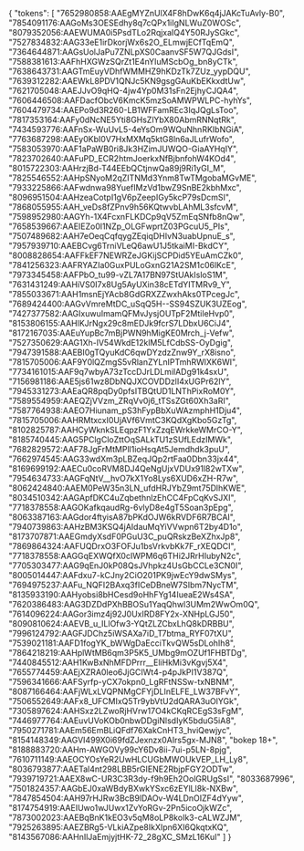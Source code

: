{
  "tokens": [
    "7652980858:AAEgMYZnUlX4F8hDwK6q4jJAKcTuAvly-B0",
    "7854091176:AAGoMs3OESEdhy8q7cQPx1iIgNLWuZ0WOSc",
    "8079352056:AAEWUMA0i5PsdTLo2RqjxaIQ4Y50RJySGkc",
    "7527834832:AAG33eE1irDkorjWx6s2O_ELmwjECfTqEmQ",
    "7364644871:AAGsUolJaPu7ZNLpXS0CaanvSF5W7QJGdsI",
    "7588381613:AAFhHXGWzSQrZt1E4nYIuMScbOg_bn8yCTk",
    "7638643731:AAGTmEuyVDhfWMMHZ9hKDzTk7ZUz_yypDQU",
    "7639312282:AAEWkL8PDV1QNJc5KN9gsgGAuKbEKkxdtUw",
    "7621705048:AAEJJvO9qHQ-4jw4Yp0M31sFn2EjhyCJQA4",
    "7606446508:AAFDacfObcV6KmcK5mzSoAMWPWLPC-hyhYs",
    "7604479734:AAEPo9d3R260-LB1WFFamREc3IqJQgLsToo",
    "7817353164:AAFy0dNcNE5Yti8GHsZlYbX80AbmRNNqtRk",
    "7434593776:AAFnSx-WuUvL5-4eYsOm9WQuNhnRKIbNGiA",
    "7763687298:AAEy0KbI0V7HxMXMq5ktG8ln6aJLufrWofo",
    "7583053970:AAF1aPaWB0ri8Jk3HZimJUWQO-GiaAYHqIY",
    "7823702640:AAFuPD_ECR2htmJoerkxNfBjbnfohW4KOd4",
    "8015722303:AAHrzjBd-T44EEbQCtjnwQa89j9Ri1yGI_M",
    "7825546552:AAHpSNyoM2qZITNMd3Ynm8TwTMgobaMGvME",
    "7933225866:AAFwdnwa98YuefIMzVd1bwZ9SnBE2kbhMxc",
    "8096951504:AAHzeaCotpI1gV6pZeepIGy5kcP79sDcmSI",
    "7868055955:AAH_veDs8fZPnv9h56KQtwvbLAhML3sfcvM",
    "7598952980:AAGYh-1X4FcxnFLKDCp9qV5ZmEqSNfb8nQw",
    "7658539667:AAEIEZo0l1NZp_OLGFwprtZ03PGcuU5_PIs",
    "7507489682:AAH7eOeqCqfqygZEqiqDHIvN3uabUpnuE_s",
    "7957939710:AAEBCvg6TrniVLeQ6awU1J5tkaiMI-BkdCY",
    "8008828654:AAFFkEF7NEWRZeJGKijSCPDid5YEuAmCZk0",
    "7841256323:AAFRYAZIa0GuxPULoGxnG21A2SM1c06lKcE",
    "7973345458:AAFPbO_tu99-vZL7A17BN97StUAkIsloS1M",
    "7631431249:AAHiVS0I7x8Ug5AyUXin38cETdYITMRv9_Y",
    "7855033671:AAH1msnEjYAcb8GdGRXZZwxhAks0TPcegJc",
    "7689424400:AAGvVmreMtDC_uSqQ5H--SS94SZUK3UZEog",
    "7427377582:AAGIxuwuImamQFMvJysjOUTpF2MtileHvp0",
    "8153806155:AAHlKJrNgx29c8mEDJk9fcrS7LDbxU6CiJ4",
    "8172167035:AAEuYupBc7mBjPWN9hMigKE0Mrch_j-Vefw",
    "7527350629:AAG1Xh-lV54WkdE12klM5LfCdbSS-OyDgig",
    "7947391588:AAEBI0gTQyuKdC6qwDYzdzZnw9Y_rX8isno",
    "7815705006:AAF9Y0lQZmgS5vRlanZYLnIPTmhRWlXK6WI",
    "7734161015:AAF9q7wbyA73zTccDJrLDLmilADg91k4sxU",
    "7156981186:AAE5js61wz8DbNQJXCOVDDzlI4xUGPr62lY",
    "7945331273:AAEaQR8pqDy0pfsITBQtUD1LNThPixRoM0Y",
    "7589554959:AAEQZjVVzm_ZRqVv0j6_tTSsZGt60Xh3aRI",
    "7587764938:AAEO7Hiunam_pS3hFypBbXuWAzmphH1Dju4",
    "7815705006:AAHRMtxcxI0UjAVf6VmtC3KQdXgKbo5GzTg",
    "8102825787:AAHCyWknkSLEqpzF1YxZzqEWrkkeWMrCO-Y",
    "8185740445:AAG5PClgCloZttOqSALkTU1zSUfLEdzIMWk",
    "7682829572:AAF78JgFrMtMPll1ioHsqAt5Jemdhdk3puU",
    "7662974545:AAG33wdXm3pLBZeqJQp2rtFaa0Dbn33jx44",
    "8169699192:AAECu0coRVM8DJ4QeNgUjxVDUx91l82wTXw",
    "7954634733:AAGFqNtV__hvO7kX1Yo8Lys6XUD6xZH-R7w",
    "8062424840:AAEM0PeW35n3LN_ufdHRJYbZ9mt75DlhKWE",
    "8034510342:AAGApfDKC4uZqbethnlzEhCC4FpCqKvSJXI",
    "7718378558:AAGOKafkqaudRg-6vlyD8e4gT5Soan3pEpg",
    "8063387163:AAGdor4ftyisA87bPKdOJW6kRVDF6R7BCAI",
    "7940739863:AAHzBM3KSQ4jAIdauMqYiVVwpn6T2by4D1o",
    "8173707871:AAEGmdyXsdF0PGuU3C_puQRskzBeXZhxJp8",
    "7869864324:AAFUQDrxO3FOFJu1bsVrkvbKk7F_rXEQDCI",
    "7718378558:AAGGqEXWQfX0cIWPM6q6THi2JRrHIubyN2c",
    "7705303477:AAG9qEnJ0kP08QsJVhpkz4UsGbCCLe3CN0I",
    "8005014447:AAFdxu7-kCJny2CiO201PK9jwEcY9dwSMys",
    "7694975237:AAFu_NQFI2BAxq3fICeDBneW7SIbm7NycTM",
    "8135933190:AAHyobsi8bHCesd9oHhFYg14IueaE2Ws4SA",
    "7620386483:AAG3DZDdPXhBBOSu1YaqQhwl3UMm2WwOm0Q",
    "7614096224:AAGor3imz4j92J0UxIRD8FY2x-XNHpLGJ50",
    "8090810624:AAEVB_u_ILlOfw3-YQtZLZCbxLhQ8kDRBBU",
    "7996124792:AAGFJDChz5iWSAXa7iD_T7btma_RYF07tXU",
    "7539021181:AAFD1fogYK_bWWgDaEcciTkvQW5sDLohIh8",
    "7864218219:AAHplWtMB6qm3P5K5_UMbg9mOZUf1FHBTDg",
    "7440845512:AAH1KwBxNhMFDPrrr__EliHkMi3vKgvj5X4",
    "7655774459:AAEjXZRA0leo6JjGCIWt4-p4pJkPI1V387Q",
    "7596341666:AAFSyrfp-yCX7okpn0_LgRFtNSSw-txNBNM",
    "8087166464:AAFjWLxLVQPNMgCFYjDLInELFE_LW37BFvY",
    "7506552649:AAFx8_UFCMIxQ5Tr9ybVtU2dQARA3uOlYGk",
    "7305897624:AAHSxz2LZwoRjHVrw17O4kCKqRCEgS3sFgM",
    "7446977764:AAEuvUVoKOb0nbwDDgiNlsdIyK5bduG5iA8",
    "7950271781:AAEm56EmBLiQFdf76XakCnHT3_hviQewjyc",
    "8154148349:AAGVI499X0i69fdZJexnzx0AIrs5gx-MJN8",
    "bokep 18+",
    "8188883720:AAHm-AWGOVy99cY6Dv8ii-7ui-p5LN-8pjg",
    "7610711149:AAEOCYOsYeR2UwHLCUGbMWOUkVEP_LH_Ly8",
    "8036793877:AAETal4nt298LBB5rGIENE2RbjpFGY2ODTw",
    "7939719721:AAEX8wC-UR3C3R3dy-f9h9Eh2OolGRUgSsI",
    "8033687996",
    "7501824357:AAGbEJ0xaWBdyBXwkYSxc6zEYlLl8k-NXBw",
    "7847854504:AAH97rHJRw3BcB9lDAOv-W4LDnOIZF4dYyw",
    "8174754919:AAEIUwo1wJUwx1ZvYoRGv-2Pn5icoOjkWZc",
    "7873002023:AAEBqBnK1kEO3v5qM8oLP8koIk3-cALWZJM",
    "7925263895:AAEZBRg5-VLkiAZpe8IkXIpn6XI6QkqtxKQ",
    "8143567086:AAHnIlJaEmjyjtHK-72_28gXC_SMzL16KuI"
  ]
}
